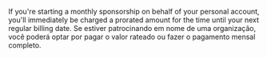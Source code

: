 If you're starting a monthly sponsorship on behalf of your personal account, you'll immediately be charged a prorated amount for the time until your next regular billing date. Se estiver patrocinando em nome de uma organização, você poderá optar por pagar o valor rateado ou fazer o pagamento mensal completo.
